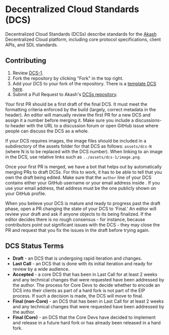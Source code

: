 # Decentralized Cloud Standards (DCS)

Decentralized Cloud Standards (DCSs) describe standards for the [Akash](https://akash.network) Decentralized Cloud platform, including core protocol specifications, client APIs, and SDL standards.

## Contributing

1. Review [DCS-1](spec/dcs-001-dcs-standard).
2. Fork the repository by clicking "Fork" in the top right.
3. Add your DCS to your fork of the repository. There is a [template DCS here](dcs-template.md).
4. Submit a Pull Request to Akash's [DCSs repository](https://github.com/ovrclk/dcs).

Your first PR should be a first draft of the final DCS. It must meet the formatting criteria enforced by the build (largely, correct metadata in the header). An editor will manually review the first PR for a new DCS and assign it a number before merging it. Make sure you include a discussions-to header with the URL to a discussion forum or open GitHub issue where people can discuss the DCS as a whole.

If your DCS requires images, the image files should be included in a subdirectory of the assets folder for that DCS as follows: `assets/dcs-N` (where N is to be replaced with the DCS number). When linking to an image in the DCS, use relative links such as `../assets/dcs-1/image.png`.

Once your first PR is merged, we have a bot that helps out by automatically merging PRs to draft DCSs. For this to work, it has to be able to tell that you own the draft being edited. Make sure that the `author` line of your DCS contains either your GitHub username or your email address inside . If you use your email address, that address must be the one publicly shown on your GitHub profile.

When you believe your DCS is mature and ready to progress past the draft phase, open a PR changing the state of your DCS to 'Final.' An editor will review your draft and ask if anyone objects to its being finalized. If the editor decides there is no rough consensus - for instance, because contributors point out significant issues with the DCS - they may close the PR and request that you fix the issues in the draft before trying again.

## DCS Status Terms

* **Draft** - an DCS that is undergoing rapid iteration and changes.
* **Last Call** - an DCS that is done with its initial iteration and ready for review by a wide audience.
* **Accepted** - a core DCS that has been in Last Call for at least 2 weeks and any technical changes that were requested have been addressed by the author. The process for Core Devs to decide whether to encode an DCS into their clients as part of a hard fork is not part of the EIP process. If such a decision is made, the DCS will move to final.
* **Final (non-Core)** - an DCS that has been in Last Call for at least 2 weeks and any technical changes that were requested have been addressed by the author.
* **Final (Core)** - an DCS that the Core Devs have decided to implement and release in a future hard fork or has already been released in a hard fork.
